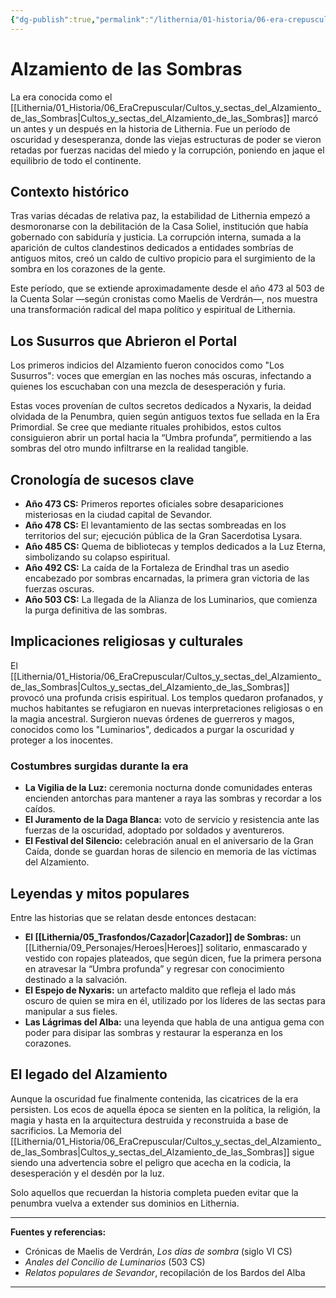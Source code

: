 ```yaml
---
{"dg-publish":true,"permalink":"/lithernia/01-historia/06-era-crepuscular/02-alzamiento-de-las-sombras/","title":"Cultos_y_sectas_del_Alzamiento_de_las_Sombras","tags":["lithernia","historia","era","conflicto"]}
---
```


# Alzamiento de las Sombras

La era conocida como el [[Lithernia/01_Historia/06_EraCrepuscular/Cultos_y_sectas_del_Alzamiento_de_las_Sombras\|Cultos_y_sectas_del_Alzamiento_de_las_Sombras]] marcó un antes y un después en la historia de Lithernia. Fue un período de oscuridad y desesperanza, donde las viejas estructuras de poder se vieron retadas por fuerzas nacidas del miedo y la corrupción, poniendo en jaque el equilibrio de todo el continente.

## Contexto histórico

Tras varias décadas de relativa paz, la estabilidad de Lithernia empezó a desmoronarse con la debilitación de la Casa Soliel, institución que había gobernado con sabiduría y justicia. La corrupción interna, sumada a la aparición de cultos clandestinos dedicados a entidades sombrías de antiguos mitos, creó un caldo de cultivo propicio para el surgimiento de la sombra en los corazones de la gente.

Este período, que se extiende aproximadamente desde el año 473 al 503 de la Cuenta Solar —según cronistas como Maelis de Verdrán—, nos muestra una transformación radical del mapa político y espiritual de Lithernia.

## Los Susurros que Abrieron el Portal

Los primeros indicios del Alzamiento fueron conocidos como "Los Susurros": voces que emergían en las noches más oscuras, infectando a quienes los escuchaban con una mezcla de desesperación y furia.

Estas voces provenían de cultos secretos dedicados a Nyxaris, la deidad olvidada de la Penumbra, quien según antiguos textos fue sellada en la Era Primordial. Se cree que mediante rituales prohibidos, estos cultos consiguieron abrir un portal hacia la “Umbra profunda”, permitiendo a las sombras del otro mundo infiltrarse en la realidad tangible.

## Cronología de sucesos clave

- **Año 473 CS:** Primeros reportes oficiales sobre desapariciones misteriosas en la ciudad capital de Sevandor.
- **Año 478 CS:** El levantamiento de las sectas sombreadas en los territorios del sur; ejecución pública de la Gran Sacerdotisa Lysara.
- **Año 485 CS:** Quema de bibliotecas y templos dedicados a la Luz Eterna, simbolizando su colapso espiritual.
- **Año 492 CS:** La caída de la Fortaleza de Erindhal tras un asedio encabezado por sombras encarnadas, la primera gran victoria de las fuerzas oscuras.
- **Año 503 CS:** La llegada de la Alianza de los Luminarios, que comienza la purga definitiva de las sombras.

## Implicaciones religiosas y culturales

El [[Lithernia/01_Historia/06_EraCrepuscular/Cultos_y_sectas_del_Alzamiento_de_las_Sombras\|Cultos_y_sectas_del_Alzamiento_de_las_Sombras]] provocó una profunda crisis espiritual. Los templos quedaron profanados, y muchos habitantes se refugiaron en nuevas interpretaciones religiosas o en la magia ancestral. Surgieron nuevas órdenes de guerreros y magos, conocidos como los "Luminarios", dedicados a purgar la oscuridad y proteger a los inocentes.

### Costumbres surgidas durante la era

- **La Vigilia de la Luz:** ceremonia nocturna donde comunidades enteras encienden antorchas para mantener a raya las sombras y recordar a los caídos.
- **El Juramento de la Daga Blanca:** voto de servicio y resistencia ante las fuerzas de la oscuridad, adoptado por soldados y aventureros.
- **El Festival del Silencio:** celebración anual en el aniversario de la Gran Caída, donde se guardan horas de silencio en memoria de las víctimas del Alzamiento.

## Leyendas y mitos populares

Entre las historias que se relatan desde entonces destacan:

- **El [[Lithernia/05_Trasfondos/Cazador\|Cazador]] de Sombras:** un [[Lithernia/09_Personajes/Heroes\|Heroes]] solitario, enmascarado y vestido con ropajes plateados, que según dicen, fue la primera persona en atravesar la “Umbra profunda” y regresar con conocimiento destinado a la salvación.
- **El Espejo de Nyxaris:** un artefacto maldito que refleja el lado más oscuro de quien se mira en él, utilizado por los líderes de las sectas para manipular a sus fieles.
- **Las Lágrimas del Alba:** una leyenda que habla de una antigua gema con poder para disipar las sombras y restaurar la esperanza en los corazones.

## El legado del Alzamiento

Aunque la oscuridad fue finalmente contenida, las cicatrices de la era persisten. Los ecos de aquella época se sienten en la política, la religión, la magia y hasta en la arquitectura destruida y reconstruida a base de sacrificios. La Memoria del [[Lithernia/01_Historia/06_EraCrepuscular/Cultos_y_sectas_del_Alzamiento_de_las_Sombras\|Cultos_y_sectas_del_Alzamiento_de_las_Sombras]] sigue siendo una advertencia sobre el peligro que acecha en la codicia, la desesperación y el desdén por la luz.

Solo aquellos que recuerdan la historia completa pueden evitar que la penumbra vuelva a extender sus dominios en Lithernia.

---

**Fuentes y referencias:**

- Crónicas de Maelis de Verdrán, *Los días de sombra* (siglo VI CS)
- *Anales del Concilio de Luminarios* (503 CS)
- *Relatos populares de Sevandor*, recopilación de los Bardos del Alba

---